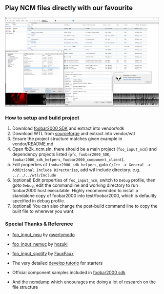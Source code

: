 ## Play NCM files directly with our favourite
![screenshot](/screenshot.png)


### How to setup and build project

1. Download [foobar2000 SDK](https://www.foobar2000.org/SDK) and extract into vendor/sdk
2. Download WTL from [sourceforge](https://sourceforge.net/projects/wtl/) and extract into vendor/wtl
3. Ensure the project structure matches given example in vendor/README.md
4. Open fb2k_ncm.sln, there should be a main project (`foo_input_ncm`) and dependency projects listed (`pfc`, `foobar2000_SDK`, `foobar2000_sdk_helpers`, `foobar2000_component_client`).
5. Edit properties of `foobar2000_sdk_helpers`, goto `C/C++ -> General -> Additional Include Directories`, add wtl include directory. e.g. `../../../wtl/Include`
6. (optional) Edit properties of `foo_input_ncm`, switch to `Debug` profile, then goto `Debug`, edit the commandline and working directory to run foobar2000 host executable. Highly recommemded to install a standalone copy of foobar2000 into test/foobar2000, which is defaultly specified in debug profile.
7. (optional) You can also change the post-build command line to copy the built file to wherever you want.


### Special Thanks & Reference

- [foo_input_msu](https://github.com/qwertymodo/foo_input_msu) by [qwertymodo](https://github.com/qwertymodo)
- [foo_input_nemuc](https://github.com/hozuki/foo_input_nemuc) by [hozuki](https://github.com/hozuki)
- [foo_input_spotify](https://github.com/FauxFaux/foo_input_spotify) by [FauxFaux](https://github.com/FauxFaux)
- The very detailed [develop tutorio](http://yirkha.fud.cz/tmp/496351ef.tutorial-draft.html) for starters
- Official component samples included in [foobar2000 sdk](https://www.foobar2000.org/SDK)
  
- And the [ncmdump](https://github.com/anonymous5l/ncmdump) which encourages me doing a lot of research on the file structure